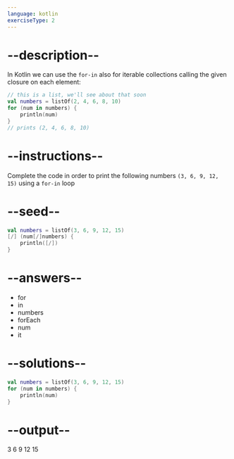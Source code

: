 ```yaml
---
language: kotlin
exerciseType: 2
---
```


# --description--

In Kotlin we can use the `for-in` also for iterable collections calling the given closure on each element:
```kotlin
// this is a list, we'll see about that soon
val numbers = listOf(2, 4, 6, 8, 10) 
for (num in numbers) {
	println(num)
}
// prints (2, 4, 6, 8, 10)
```

# --instructions--

Complete the code in order to print the following numbers `(3, 6, 9, 12, 15)` using a `for-in` loop

# --seed--

```kotlin
val numbers = listOf(3, 6, 9, 12, 15)
[/] (num[/]numbers) {
    println([/])
}
```

# --answers--

- for
-  in 
- numbers
- forEach
- num
- it

# --solutions--

```kotlin
val numbers = listOf(3, 6, 9, 12, 15)
for (num in numbers) {
    println(num)
}
```

# --output--

3
6
9
12
15
